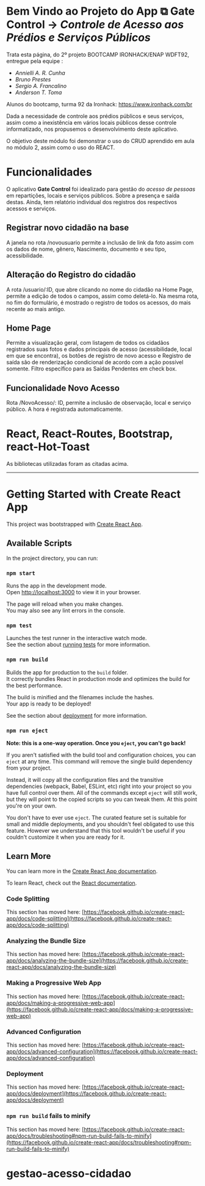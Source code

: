 # Bem Vindo ao Projeto do App ⧉ **Gate Control**  → *Controle de Acesso aos Prédios e Serviços Públicos*

Trata esta página, do 2º projeto BOOTCAMP IRONHACK/ENAP WDFT92, entregue pela equipe :

- *Annielli A. R. Cunha*
- *Bruno Prestes*
- *Sergio A. Francalino*
- *Anderson T. Toma*

Alunos do bootcamp, turma 92 da Ironhack: https://www.ironhack.com/br

Dada a necessidade de controle aos prédios públicos e seus serviços, assim como a inexistência em vários locais públicos desse controle informatizado, nos propusemos o desenvolvimento deste aplicativo.

O objetivo deste módulo foi demonstrar o uso do CRUD aprendido em aula no módulo 2, assim como o uso do REACT.

# Funcionalidades

O aplicativo **Gate Control** foi idealizado para gestão do *acesso de pessoas* em repartições, locais e serviços públicos. Sobre a presença e saída destas. Ainda, tem relatório individual dos registros dos respectivos acessos e serviços.

## Registrar novo cidadão na base

A janela no rota /novousuario permite a inclusão de link da foto assim com os dados de nome, gênero, Nascimento, documento e seu tipo, acessibilidade.

## Alteração do Registro do cidadão

A rota /usuario/:ID, que abre clicando no nome do cidadão na Home Page, permite a edição de todos o campos, assim como deletá-lo.
Na mesma rota, no fim do formulário, é mostrado o registro de todos os acessos, do mais recente ao mais antigo.

## Home Page

Permite a visualização geral, com listagem de todos os cidadãos registrados suas fotos e dados principais de acesso (acessibilidade, local em que se encontra), os botões de registro de novo acesso e Registro de saída são de renderização condicional de acordo com a ação possível somente.
Filtro específico para as Saídas Pendentes em check box.

## Funcionalidade Novo Acesso

Rota /NovoAcesso/: ID, permite a inclusão de observação, local e serviço público.
A hora é registrada automaticamente.

# React, React-Routes, Bootstrap, react-Hot-Toast

As bibliotecas utilizadas foram as citadas acima.

---

# Getting Started with Create React App

This project was bootstrapped with [Create React App](https://github.com/facebook/create-react-app).

## Available Scripts

In the project directory, you can run:

### `npm start`

Runs the app in the development mode.\
Open [http://localhost:3000](http://localhost:3000) to view it in your browser.

The page will reload when you make changes.\
You may also see any lint errors in the console.

### `npm test`

Launches the test runner in the interactive watch mode.\
See the section about [running tests](https://facebook.github.io/create-react-app/docs/running-tests) for more information.

### `npm run build`

Builds the app for production to the `build` folder.\
It correctly bundles React in production mode and optimizes the build for the best performance.

The build is minified and the filenames include the hashes.\
Your app is ready to be deployed!

See the section about [deployment](https://facebook.github.io/create-react-app/docs/deployment) for more information.

### `npm run eject`

**Note: this is a one-way operation. Once you `eject`, you can't go back!**

If you aren't satisfied with the build tool and configuration choices, you can `eject` at any time. This command will remove the single build dependency from your project.

Instead, it will copy all the configuration files and the transitive dependencies (webpack, Babel, ESLint, etc) right into your project so you have full control over them. All of the commands except `eject` will still work, but they will point to the copied scripts so you can tweak them. At this point you're on your own.

You don't have to ever use `eject`. The curated feature set is suitable for small and middle deployments, and you shouldn't feel obligated to use this feature. However we understand that this tool wouldn't be useful if you couldn't customize it when you are ready for it.

## Learn More

You can learn more in the [Create React App documentation](https://facebook.github.io/create-react-app/docs/getting-started).

To learn React, check out the [React documentation](https://reactjs.org/).

### Code Splitting

This section has moved here: [https://facebook.github.io/create-react-app/docs/code-splitting](https://facebook.github.io/create-react-app/docs/code-splitting)

### Analyzing the Bundle Size

This section has moved here: [https://facebook.github.io/create-react-app/docs/analyzing-the-bundle-size](https://facebook.github.io/create-react-app/docs/analyzing-the-bundle-size)

### Making a Progressive Web App

This section has moved here: [https://facebook.github.io/create-react-app/docs/making-a-progressive-web-app](https://facebook.github.io/create-react-app/docs/making-a-progressive-web-app)

### Advanced Configuration

This section has moved here: [https://facebook.github.io/create-react-app/docs/advanced-configuration](https://facebook.github.io/create-react-app/docs/advanced-configuration)

### Deployment

This section has moved here: [https://facebook.github.io/create-react-app/docs/deployment](https://facebook.github.io/create-react-app/docs/deployment)

### `npm run build` fails to minify

This section has moved here: [https://facebook.github.io/create-react-app/docs/troubleshooting#npm-run-build-fails-to-minify](https://facebook.github.io/create-react-app/docs/troubleshooting#npm-run-build-fails-to-minify)

# gestao-acesso-cidadao
